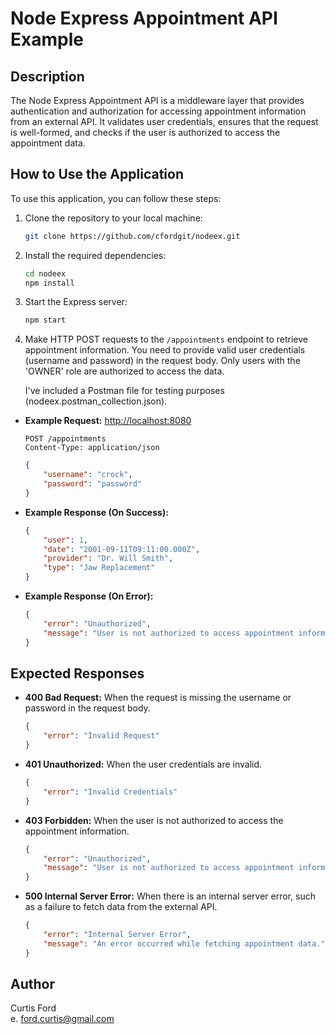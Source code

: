 # Node Express Appointment API Example

## Description

The Node Express Appointment API is a middleware layer that provides authentication and authorization for accessing appointment information from an external API. It validates user credentials, ensures that the request is well-formed, and checks if the user is authorized to access the appointment data.

## How to Use the Application

To use this application, you can follow these steps:

1. Clone the repository to your local machine:

   ```bash
   git clone https://github.com/cfordgit/nodeex.git
   ```

2. Install the required dependencies:

    ```bash
    cd nodeex
    npm install
    ```

3. Start the Express server:

    ```bash
    npm start
    ```
4. Make HTTP POST requests to the `/appointments` endpoint to retrieve appointment information. You need to provide valid user credentials (username and password) in the request body. Only users with the 'OWNER' role are authorized to access the data.

    I've included a Postman file for testing purposes (nodeex.postman_collection.json).

- __Example Request:__ 
    [http://localhost:8080](http://localhost:8080)
    ```http
    POST /appointments
    Content-Type: application/json
    ```
    ```json
    {
        "username": "crock",
        "password": "password"
    }
    ```
- __Example Response (On Success):__
    ```json
    {
        "user": 1,
        "date": "2001-09-11T09:11:00.000Z",
        "provider": "Dr. Will Smith",
        "type": "Jaw Replacement"
    }
    ```
- __Example Response (On Error):__
    ```json
    {
        "error": "Unauthorized",
        "message": "User is not authorized to access appointment information."
    }
    ```
## Expected Responses
- __400 Bad Request:__ When the request is missing the username or password in the request body.
    ```json
    {
        "error": "Invalid Request"
    }
    ```
- __401 Unauthorized:__ When the user credentials are invalid.
    ```json
    {
        "error": "Invalid Credentials"
    }
    ```
- __403 Forbidden:__ When the user is not authorized to access the appointment information.
    ```json
    {
        "error": "Unauthorized",
        "message": "User is not authorized to access appointment information."
    }
    ```
- __500 Internal Server Error:__ When there is an internal server error, such as a failure to fetch data from the external API.
    ```json
    {
        "error": "Internal Server Error",
        "message": "An error occurred while fetching appointment data."
    }
    ```
## Author
Curtis Ford  
e. ford.curtis@gmail.com